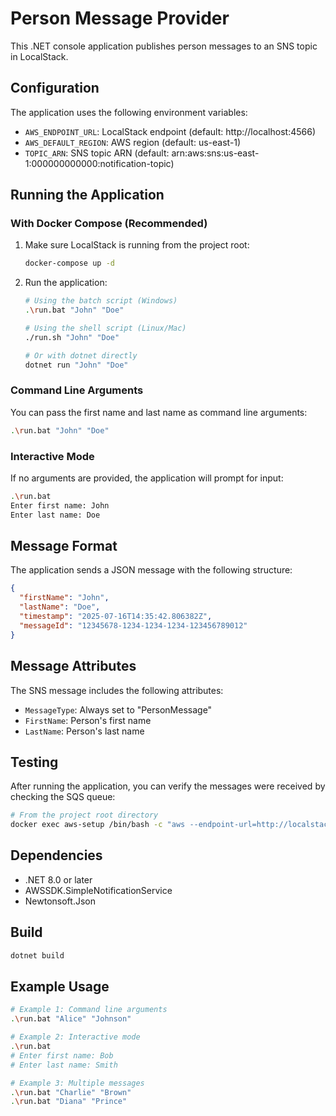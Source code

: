 # Person Message Provider

This .NET console application publishes person messages to an SNS topic in LocalStack.

## Configuration

The application uses the following environment variables:
- `AWS_ENDPOINT_URL`: LocalStack endpoint (default: http://localhost:4566)
- `AWS_DEFAULT_REGION`: AWS region (default: us-east-1)
- `TOPIC_ARN`: SNS topic ARN (default: arn:aws:sns:us-east-1:000000000000:notification-topic)

## Running the Application

### With Docker Compose (Recommended)

1. Make sure LocalStack is running from the project root:
   ```bash
   docker-compose up -d
   ```

2. Run the application:
   ```bash
   # Using the batch script (Windows)
   .\run.bat "John" "Doe"
   
   # Using the shell script (Linux/Mac)
   ./run.sh "John" "Doe"
   
   # Or with dotnet directly
   dotnet run "John" "Doe"
   ```

### Command Line Arguments

You can pass the first name and last name as command line arguments:
```bash
.\run.bat "John" "Doe"
```

### Interactive Mode

If no arguments are provided, the application will prompt for input:
```bash
.\run.bat
Enter first name: John
Enter last name: Doe
```

## Message Format

The application sends a JSON message with the following structure:
```json
{
  "firstName": "John",
  "lastName": "Doe",
  "timestamp": "2025-07-16T14:35:42.806382Z",
  "messageId": "12345678-1234-1234-1234-123456789012"
}
```

## Message Attributes

The SNS message includes the following attributes:
- `MessageType`: Always set to "PersonMessage"
- `FirstName`: Person's first name
- `LastName`: Person's last name

## Testing

After running the application, you can verify the messages were received by checking the SQS queue:

```bash
# From the project root directory
docker exec aws-setup /bin/bash -c "aws --endpoint-url=http://localstack:4566 sqs receive-message --queue-url http://sqs.us-east-1.localhost.localstack.cloud:4566/000000000000/notification-queue --max-number-of-messages 10"
```

## Dependencies

- .NET 8.0 or later
- AWSSDK.SimpleNotificationService
- Newtonsoft.Json

## Build

```bash
dotnet build
```

## Example Usage

```bash
# Example 1: Command line arguments
.\run.bat "Alice" "Johnson"

# Example 2: Interactive mode
.\run.bat
# Enter first name: Bob
# Enter last name: Smith

# Example 3: Multiple messages
.\run.bat "Charlie" "Brown"
.\run.bat "Diana" "Prince"
```
